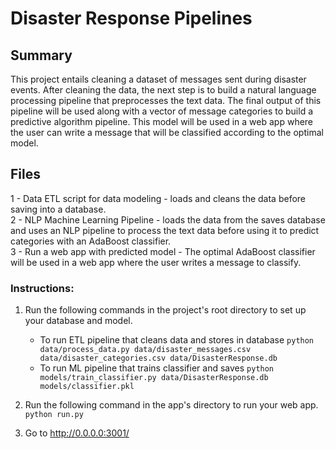 # Disaster Response Pipelines

## Summary
This project entails cleaning a dataset of messages sent during disaster events. After cleaning the data, the next step is to build a natural language processing pipeline that preprocesses the text data. The final output of this pipeline will be used along with a vector of message categories to build a predictive algorithm pipeline. This model will be used in a web app where the user can write a message that will be classified according to the optimal model.

## Files
1 - Data ETL script for data modeling - loads and cleans the data before saving into a database.           
2 - NLP Machine Learning Pipeline - loads the data from the saves database and uses an NLP pipeline to process the text data before using it to predict categories with an AdaBoost classifier.              
3 - Run a web app with predicted model - The optimal AdaBoost classifier will be used in a web app where the user writes a message to classify.            

### Instructions:
1. Run the following commands in the project's root directory to set up your database and model.

    - To run ETL pipeline that cleans data and stores in database
        `python data/process_data.py data/disaster_messages.csv data/disaster_categories.csv data/DisasterResponse.db`
    - To run ML pipeline that trains classifier and saves
        `python models/train_classifier.py data/DisasterResponse.db models/classifier.pkl`

2. Run the following command in the app's directory to run your web app.
    `python run.py`

3. Go to http://0.0.0.0:3001/
